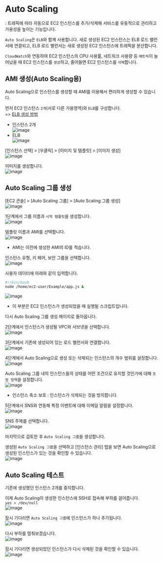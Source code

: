 # Auto Scaling

: 트래픽에 따라 자동으로 EC2 인스턴스를 추가/삭제해 서비스를 유동적으로 관리하고 가용성을 높이는 기능입니다.

`Auto Scaling`은 `ELB`와 함께 사용합니다. 새로 생성된 EC2 인스턴스는 ELB 로드 밸런서에 연결되고, ELB 로드 밸런서는 새로 생성된 EC2 인스턴스에 트래픽을 분산합니다.

`CloudWatch`와 연동하여 EC2 인스턴스의 CPU 사용률, 네트워크 사용량 등 `매트릭`이 늘어났을 때 EC2 인스턴스를 `생성`하고, 줄어들면 EC2 인스턴스를 `삭제`합니다.


## AMI 생성(Auto Scaling용)

Auto Scaling으로 인스턴스를 생성할 때 AMI를 이용해서 편리하게 생성할 수 있습니다.

먼저 EC2 인스턴스 `2개`(서로 다른 가용영역)와 `ELB`를 구성합니다.   
=> [ELB 생성 방법](https://github.com/khyup0629/aws-study/blob/main/17_ELB.md#elb-%EC%83%9D%EC%84%B1)   
- 인스턴스 2개   
![image](https://user-images.githubusercontent.com/43658658/147436546-2fffb3a7-39d9-4ebf-adc0-a757bdbfc5b3.png)   
- ELB   
![image](https://user-images.githubusercontent.com/43658658/147436809-e1c7ea00-45aa-46c4-a224-9da7d6ddd639.png)

[인스턴스 선택] > [우클릭] > [이미지 및 템플릿] > [이미지 생성]   
![image](https://user-images.githubusercontent.com/43658658/147436865-ac9f157b-e6d7-4aef-b93f-1a84902f48ce.png)

이미지를 생성합니다.   
![image](https://user-images.githubusercontent.com/43658658/147436899-7e72f7f6-87c8-4cc0-8154-8aa05e3bae56.png)

## Auto Scaling 그룹 생성

[EC2 콘솔] > [Auto Scaling 그룹] > [Auto Scaling 그룹 생성]   
![image](https://user-images.githubusercontent.com/43658658/147437289-9ff862d4-a12c-46f4-838f-6f9d3096e00f.png)

1단계에서 그룹 이름과 `시작 템플릿`을 생성합니다.   
![image](https://user-images.githubusercontent.com/43658658/147437418-2b4c58fa-fce7-4ee4-b8bd-fe42766e063f.png)

템플릿 이름과 AMI를 선택합니다.   
![image](https://user-images.githubusercontent.com/43658658/147437636-e947a839-d32d-4646-858c-5c84fe655725.png)   
* AMI는 이전에 생성한 AMI의 ID를 적습니다.

인스턴스 유형, 키 페어, 보안 그룹을 선택합니다.   
![image](https://user-images.githubusercontent.com/43658658/147437682-e5324b64-056f-468a-9c09-15228c596a1e.png)

사용자 데이터에 아래와 같이 입력합니다.   
``` bash
#!/bin/bash
node /home/ec2-user/Example/app.js &
```

![image](https://user-images.githubusercontent.com/43658658/147441992-307968fb-8b09-4981-be0e-e75a0318dc6a.png)   
* 이 부분은 EC2 인스턴스가 생성되었을 때 실행될 스크립트입니다.

다시 Auto Scaling 그룹 생성 페이지로 돌아옵니다.   

2단계에서 인스턴스가 생성될 VPC와 서브넷을 선택합니다.   
![image](https://user-images.githubusercontent.com/43658658/147438563-aa396f52-6eeb-4b8d-9954-8c88334df21b.png)

3단계에서 기존에 생성되어 있는 로드 밸런서와 연결합니다.   
![image](https://user-images.githubusercontent.com/43658658/147438673-64c99d52-b62b-41c6-82e9-b65c776eaecf.png)

4단계에서 Auto Scaling으로 생성 또는 삭제되는 인스턴스의 개수 범위를 설정합니다.   
![image](https://user-images.githubusercontent.com/43658658/147439455-e7bf50a6-329f-4f7b-a0b1-4ecd7e3703f5.png)

Auto Scaling 그룹 내의 인스턴스들의 상태를 어떤 조건으로 유지할 것인가에 대해 `조정 정책`을 설정합니다.   
![image](https://user-images.githubusercontent.com/43658658/147439375-f2728ba4-c75b-4a42-8e5b-64533ab8ca37.png)   
* 인스턴스 축소 보호 : 인스턴스가 삭제되는 것을 방지합니다.

5단계에서 SNS와 연동해 특정 이벤트에 대해 이메일 알람을 설정합니다.   
![image](https://user-images.githubusercontent.com/43658658/147439502-70b46155-0719-4aaf-86ff-1ee23fbf8e82.png)

SNS 주제를 선택합니다.   
![image](https://user-images.githubusercontent.com/43658658/147439542-f5603603-cf0b-490c-81b4-beaf1968675b.png)

마지막으로 검토한 후 `Auto Scaling 그룹`을 생성합니다.   

생성된 `Auto Scaling 그룹`을 선택하고 [인스턴스 관리] 탭을 보면 Auto Scaling으로 생성된 인스턴스가 있는 것을 확인할 수 있습니다.   
![image](https://user-images.githubusercontent.com/43658658/147439864-a1681972-040a-45e1-b9eb-a58a1538c80b.png)

## Auto Scaling 테스트

기존에 생성했던 인스턴스 2개를 중지합니다.   

이제 Auto Scaling이 생성한 인스턴스에 SSH로 접속해 부하를 걸어줍니다.   
`yes > /dev/null`   
![image](https://user-images.githubusercontent.com/43658658/147440235-e6bb7593-7747-4991-8125-1fad3dbb56fe.png)

잠시 기다리면 `Auto Scaling 그룹`에 인스턴스가 하나 추가됩니다.   
![image](https://user-images.githubusercontent.com/43658658/147440487-78bf5a29-771b-4ea0-b699-112739e46ab8.png)

다시 부하를 멈춰보겠습니다.   
![image](https://user-images.githubusercontent.com/43658658/147440522-1d83f311-38d7-4342-9e86-f02794834ce4.png)

잠시 기다리면 생성되었던 인스턴스가 다시 삭제된 것을 확인할 수 있습니다.   
![image](https://user-images.githubusercontent.com/43658658/147443932-89a5c135-723d-4dd5-a3ad-df57092b6dad.png)






















